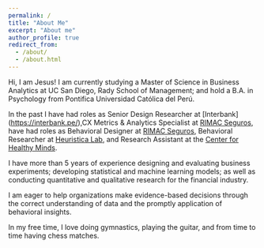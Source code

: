 ```yaml
---
permalink: /
title: "About Me"
excerpt: "About me"
author_profile: true
redirect_from: 
  - /about/
  - /about.html
---
```



Hi, I am Jesus! I am currently studying a Master of Science in Business Analytics at UC San Diego, Rady School of Management; and hold a B.A. in Psychology from Pontifica Universidad Católica del Perú.

In the past I have had roles as Senior Design Researcher at [Interbank] (https://interbank.pe/),CX Metrics & Analytics Specialist at [RIMAC Seguros](https://www.rimac.com/), have had roles as Behavioral Designer at [RIMAC Seguros](https://www.rimac.com/), Behavioral Researcher at [Heuristica Lab](https://www.heuristicalab.com/), and Research Assistant at the [Center for Healthy Minds](https://centerhealthyminds.org/).

I have more than 5 years of experience designing and evaluating business experiments; developing statistical and machine learning models; as well as conducting quantitative and qualitative research for the financial industry. 

I am eager to help organizations make evidence-based decisions through the correct understanding of data and the promptly application of behavioral insights.

In my free time, I love doing gymnastics, playing the guitar, and from time to time having chess matches. 
